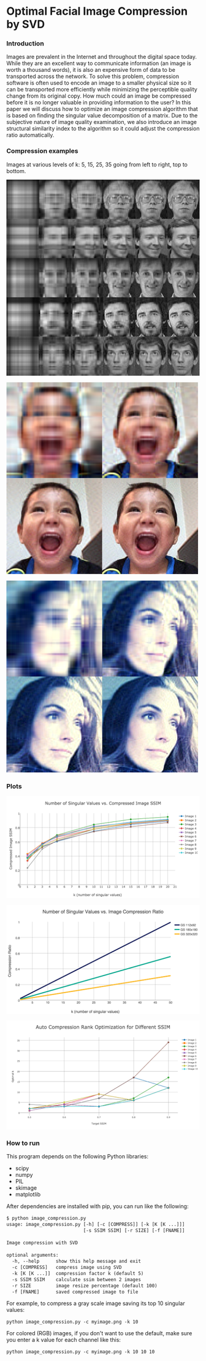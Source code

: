 Optimal Facial Image Compression by SVD
======

### Introduction
Images are prevalent in the Internet and throughout the digital space today. While they are an excellent way to communicate information (an image is worth a thousand words), it is also an expensive form of data to be transported across the network. To solve this problem, compression software is often used to encode an image to a smaller physical size so it can be transported more efficiently while minimizing the perceptible quality change from its original copy. How much could an image be compressed before it is no longer valuable in providing information to the user? In this paper we will discuss how to optimize an image compression algorithm that is based on finding the singular value decomposition of a matrix. Due to the subjective nature of image quality examination, we also introduce an image structural similarity index to the algorithm so it could adjust the compression ratio automatically.

### Compression examples

Images at various levels of k: 5, 15, 25, 35 going from left to right, top to bottom.

![example1](images/ex1.png)

![example2](images/ex2.png)

![example3](images/ex3.png)

### Plots

![plot1](images/plot1.png)

![plot2](images/plot2.png)

![plot3](images/plot3.png)

### How to run
This program depends on the following Python libraries:
* scipy
* numpy
* PIL
* skimage
* matplotlib

After dependencies are installed with pip, you can run like the following:
```
$ python image_compression.py
usage: image_compression.py [-h] [-c [COMPRESS]] [-k [K [K ...]]]
                            [-s SSIM SSIM] [-r SIZE] [-f [FNAME]]

Image compression with SVD

optional arguments:
  -h, --help      show this help message and exit
  -c [COMPRESS]   compress image using SVD
  -k [K [K ...]]  compression factor k (default 5)
  -s SSIM SSIM    calculate ssim between 2 images
  -r SIZE         image resize percentage (default 100)
  -f [FNAME]      saved compressed image to file
```

For example, to compress a gray scale image saving its top 10 singular values:
```
python image_compression.py -c myimage.png -k 10
```

For colored (RGB) images, if you don't want to use the default, make sure you enter a k value for each channel like this:
```
python image_compression.py -c myimage.png -k 10 10 10
```



